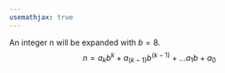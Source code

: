 ```yaml
---
usemathjax: true
---
```


An integer n will be expanded with $b = 8$.
$$n = {a_k}{b^k} + {a_{(k-1)}}{b^{(k-1)}} + \dots {a_1}{b} + a_0$$